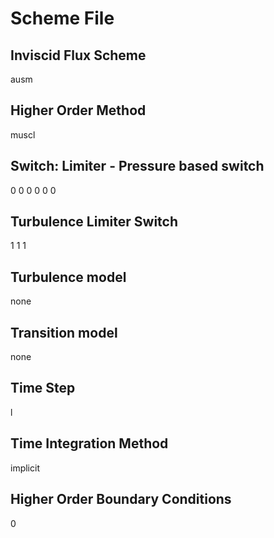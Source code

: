 
Scheme File
===========
## Inviscid Flux Scheme
ausm

## Higher Order Method
muscl

## Switch: Limiter - Pressure based switch
0 0 0  0 0 0

## Turbulence Limiter Switch
1 1 1

## Turbulence model
none

## Transition model
none

## Time Step
l

## Time Integration Method
implicit

## Higher Order Boundary Conditions
0

